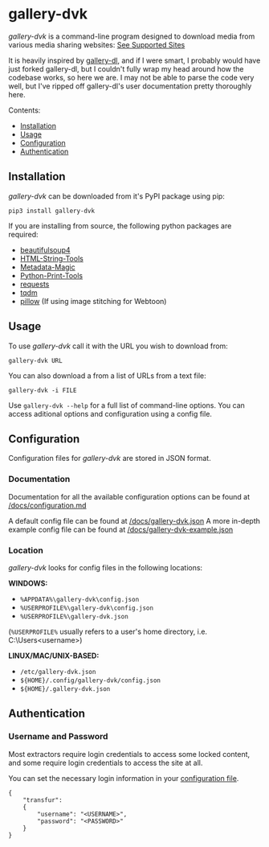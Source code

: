 # gallery-dvk

*gallery-dvk* is a command-line program designed to download media from various media sharing websites: [See Supported Sites](./docs/supportedsites.md)

It is heavily inspired by [gallery-dl](https://github.com/mikf/gallery-dl), and if I were smart, I probably would have just forked gallery-dl, but I couldn't fully wrap my head around how the codebase works, so here we are. I may not be able to parse the code very well, but I've ripped off gallery-dl's user documentation pretty thoroughly here.

Contents:
+ [Installation](#installation)
+ [Usage](#usage)
+ [Configuration](#configuration)
+ [Authentication](#authentication)

## Installation

*gallery-dvk* can be downloaded from it's PyPI package using pip:

    pip3 install gallery-dvk

If you are installing from source, the following python packages are required:
+ [beautifulsoup4](https://code.launchpad.net/beautifulsoup)
+ [HTML-String-Tools](https://github.com/Drakovek/HTML-String-Tools)
+ [Metadata-Magic](https://github.com/Drakovek/MetadataMagic)
+ [Python-Print-Tools](https://github.com/Drakovek/Python-Print-Tools)
+ [requests](https://requests.readthedocs.io/en/latest)
+ [tqdm](https://pypi.org/project/tqdm)
+ [pillow](https://github.com/python-pillow/Pillow) \(If using image stitching for Webtoon\)

## Usage

To use *gallery-dvk* call it with the URL you wish to download from:

    gallery-dvk URL

You can also download a from a list of URLs from a text file:

    gallery-dvk -i FILE

Use `gallery-dvk --help` for a full list of command-line options. You can access aditional options and configuration using a config file.

## Configuration

Configuration files for *gallery-dvk* are stored in JSON format.

### Documentation

Documentation for all the available configuration options can be found at [/docs/configuration.md](./docs/configuration.md)

A default config file can be found at [/docs/gallery-dvk.json](./docs/gallery-dvk.json)
A more in-depth example config file can be found at [/docs/gallery-dvk-example.json](./docs/gallery-dvk-example.json)

### Location

*gallery-dvk* looks for config files in the following locations:

**WINDOWS:**
+ `%APPDATA%\gallery-dvk\config.json`
+ `%USERPROFILE%\gallery-dvk\config.json`
+ `%USERPROFILE%\gallery-dvk.json`

(`%USERPROFILE%` usually refers to a user's home directory, i.e. C:\Users\<username>\)

**LINUX/MAC/UNIX-BASED:**
+ `/etc/gallery-dvk.json`
+ `${HOME}/.config/gallery-dvk/config.json`
+ `${HOME}/.gallery-dvk.json`

## Authentication

### Username and Password

Most extractors require login credentials to access some locked content, and some require login credentials to access the site at all.

You can set the necessary login information in your [configuration file](#configuration).

    {
        "transfur":
        {
            "username": "<USERNAME>",
            "password": "<PASSWORD>"
        }
    }